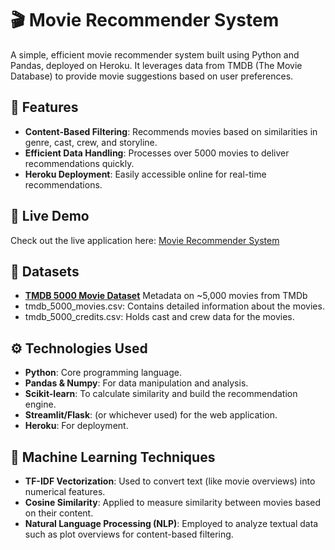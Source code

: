 
# 🎬 Movie Recommender System

A simple, efficient movie recommender system built using Python and Pandas, deployed on Heroku. It leverages data from TMDB (The Movie Database) to provide movie suggestions based on user preferences.

## 🌟 Features

- **Content-Based Filtering**: Recommends movies based on similarities in genre, cast, crew, and storyline.
- **Efficient Data Handling**: Processes over 5000 movies to deliver recommendations quickly.
- **Heroku Deployment**: Easily accessible online for real-time recommendations.

## 🚀 Live Demo

Check out the live application here: [Movie Recommender System](https://mvrecomsys-satwik-3d27fb687b91.herokuapp.com/)

## 📁 Datasets
- [**TMDB 5000 Movie Dataset**](https://www.kaggle.com/datasets/tmdb/tmdb-movie-metadata) Metadata on ~5,000 movies from TMDb
- tmdb_5000_movies.csv: Contains detailed information about the movies.
- tmdb_5000_credits.csv: Holds cast and crew data for the movies.

## ⚙️ Technologies Used

- **Python**: Core programming language.
- **Pandas & Numpy**: For data manipulation and analysis.
- **Scikit-learn**: To calculate similarity and build the recommendation engine.
- **Streamlit/Flask**: (or whichever used) for the web application.
- **Heroku**: For deployment.

## 🤖 Machine Learning Techniques

- **TF-IDF Vectorization**: Used to convert text (like movie overviews) into numerical features.
- **Cosine Similarity**: Applied to measure similarity between movies based on their content.
- **Natural Language Processing (NLP)**: Employed to analyze textual data such as plot overviews for content-based filtering.

